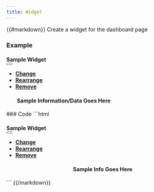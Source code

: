 ```yaml
---
title: Widget
---
```

{{#markdown}}
Create a widget for the dashboard page

### Example
<div class="library__example">
    <div class="bff-include widget-style" style="width:300px">
        <h4 class="settings-headline">
        Sample Widget
        <!-- pages/dashboard/components/widget-cog-droplist.html-->
        <div class="bff-include pull-right">
            <div class="btn-group pull-right">
              <button type="button" class="btn btn-link info dropdown-toggle" data-toggle="dropdown" aria-expanded="false"><i class="fa fa-gear"></i></button>
              <ul class="dropdown-menu" role="menu">
                  <li><a href="#" data-toggle="modal" data-target="#addWidgetModal">Change</a></li>
                  <li><a href="#" class="js-rearrange-widgets">Rearrange</a></li>
                  <li><a href="#">Remove</a></li>
              </ul>
            </div>
        </div>
        </h4>
        <div class="row">
            <div class="col-md-12">
                <div align="center">
                    <div id="facility-activity-legend" class="chart-legend">
                    <h4>Sample Information/Data Goes Here</h4>
                    </div>
                </div>
            </div>
        </div>
    </div>
</div>
### Code
```html
   <!--The width can be modified fit-->
  <div class="bff-include widget-style"><h4 class="settings-headline">
         Sample Widget
         <div class="bff-include pull-right">
             <div class="btn-group pull-right">
               <button type="button" class="btn btn-link info dropdown-toggle" data-toggle="dropdown" aria-expanded="false"><i class="fa fa-gear"></i></button>
               <ul class="dropdown-menu" role="menu">
                   <li><a href="#" data-toggle="modal" data-target="#addWidgetModal">Change</a></li>
                   <li><a href="#" class="js-rearrange-widgets">Rearrange</a></li>
                   <li><a href="#">Remove</a></li>
               </ul>
             </div>
         </div>
         </h4>
         <div class="row">
             <div class="col-md-12">
                 <div align="center">
                     <div id="facility-activity-legend" class="chart-legend">
                     <h4>Sample Info Goes Here</h4>
                     </div>
                 </div>
             </div>
         </div>
     </div>
```
{{/markdown}}